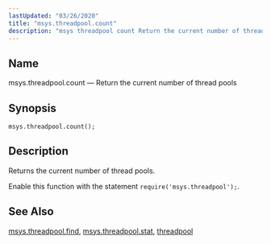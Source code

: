 ```yaml
---
lastUpdated: "03/26/2020"
title: "msys.threadpool.count"
description: "msys threadpool count Return the current number of thread pools msys threadpool count Returns the current number of thread pools Enable this function with the statement require msys threadpool msys threadpool find msys threadpool stat threadpool..."
---
```


<a name="lua.ref.msys.threadpool.count"></a> 
## Name

msys.threadpool.count — Return the current number of thread pools

<a name="idp18416080"></a> 
## Synopsis

`msys.threadpool.count();`

<a name="idp18418288"></a> 
## Description

Returns the current number of thread pools.

Enable this function with the statement `require('msys.threadpool');`.

<a name="idp18421088"></a> 
## See Also

[msys.threadpool.find](/momentum/4/lua/ref-msys-threadpool-find), [msys.threadpool.stat](/momentum/4/lua/ref-msys-threadpool-stat), [threadpool](/momentum/4/config/ref-threadpool)
